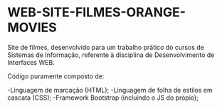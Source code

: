 # WEB-SITE-FILMES-ORANGE-MOVIES
Site de filmes, desenvolvido para um trabalho prático do cursos de Sistemas de Informação, referente à disciplina de Desenvolvimento de Interfaces WEB.

Código puramente composto de:

-Linguagem de marcação (HTML);
-Linguagem de folha de estilos em cascata (CSS);
-Framework Bootstrap (incluindo o JS do própio);
